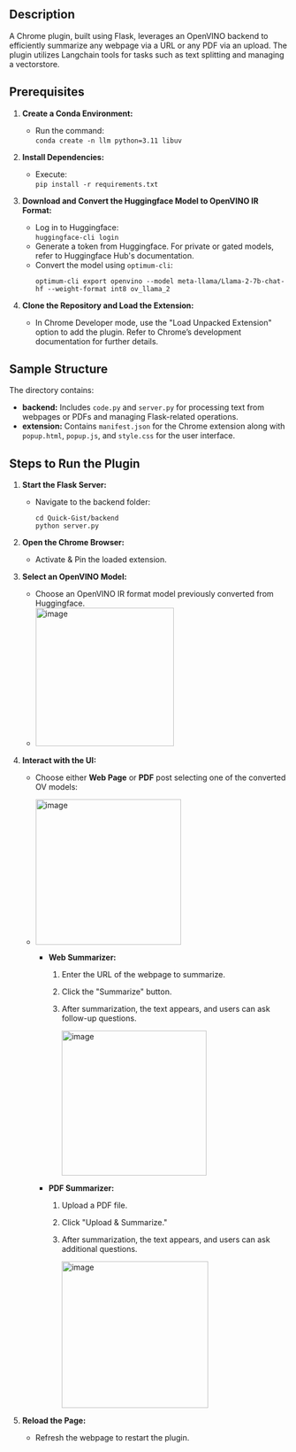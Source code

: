 ## Description

A Chrome plugin, built using Flask, leverages an OpenVINO backend to efficiently summarize any webpage via a URL or any PDF via an upload. The plugin utilizes Langchain tools for tasks such as text splitting and managing a vectorstore.

## Prerequisites

1. **Create a Conda Environment:**
   - Run the command:  
     `conda create -n llm python=3.11 libuv`

2. **Install Dependencies:**
   - Execute:  
     `pip install -r requirements.txt`

3. **Download and Convert the Huggingface Model to OpenVINO IR Format:**
   - Log in to Huggingface:  
     `huggingface-cli login`
   - Generate a token from Huggingface. For private or gated models, refer to Huggingface Hub's documentation.
   - Convert the model using `optimum-cli`:
     ```
     optimum-cli export openvino --model meta-llama/Llama-2-7b-chat-hf --weight-format int8 ov_llama_2
     ```

4. **Clone the Repository and Load the Extension:**
   - In Chrome Developer mode, use the "Load Unpacked Extension" option to add the plugin. Refer to Chrome’s development documentation for further details.

## Sample Structure

The directory contains:
- **backend:** Includes `code.py` and `server.py` for processing text from webpages or PDFs and managing Flask-related operations.
- **extension:** Contains `manifest.json` for the Chrome extension along with `popup.html`, `popup.js`, and `style.css` for the user interface.

## Steps to Run the Plugin

1. **Start the Flask Server:**
   - Navigate to the backend folder:
     ```
     cd Quick-Gist/backend
     python server.py
     ```

2. **Open the Chrome Browser:**
   - Activate & Pin the loaded extension.
   
3. **Select an OpenVINO Model:**
   - Choose an OpenVINO IR format model previously converted from Huggingface.
   - <img width="250" alt="image" src="https://github.com/user-attachments/assets/cfeb665c-4c25-45cd-8ef8-f32efab46f78">


4. **Interact with the UI:**
   - Choose either **Web Page** or **PDF** post selecting one of the converted OV models:
   - <img width="263" alt="image" src="https://github.com/user-attachments/assets/022679a3-599f-43d9-9f6c-0d3ef8c94a89">

     - **Web Summarizer:**
       1. Enter the URL of the webpage to summarize.
       2. Click the "Summarize" button.
       3. After summarization, the text appears, and users can ask follow-up questions.

          <img width="262" alt="image" src="https://github.com/user-attachments/assets/91e7cd27-b097-4210-b613-c1231273c294">


     - **PDF Summarizer:**
       1. Upload a PDF file.
       2. Click "Upload & Summarize."
       3. After summarization, the text appears, and users can ask additional questions.

          <img width="265" alt="image" src="https://github.com/user-attachments/assets/c182a42f-3f83-450a-9ec7-d48144d0ef53">

5. **Reload the Page:**  
   - Refresh the webpage to restart the plugin.
